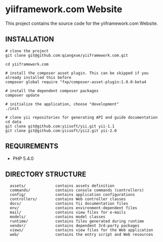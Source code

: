 yiiframework.com Website
========================

This project contains the source code for the yiiframework.com Website.

## INSTALLATION

```
# clone the project
git clone git@github.com:qiangxue/yiiframework.com.git

cd yiiframework.com

# install the composer asset plugin. This can be skipped if you already installed this before
composer global require "fxp/composer-asset-plugin:1.0.0-beta4

# install the dependent composer packages
composer update

# initialize the application, choose "development"
./init

# clone yii repositories for generating API and guide documentation
cd data
git clone git@github.com:yiisoft/yii.git yii-1.1
git clone git@github.com:yiisoft/yii2.git yii-2.0
```


## REQUIREMENTS

- PHP 5.4.0


## DIRECTORY STRUCTURE

      assets/             contains assets definition
      commands/           contains console commands (controllers)
      config/             contains application configurations
      controllers/        contains Web controller classes
      docs/               contains Yii documentation files
      env/                contains environment-dependent files
      mail/               contains view files for e-mails
      models/             contains model classes
      runtime/            contains files generated during runtime
      vendor/             contains dependent 3rd-party packages
      views/              contains view files for the Web application
      web/                contains the entry script and Web resources
